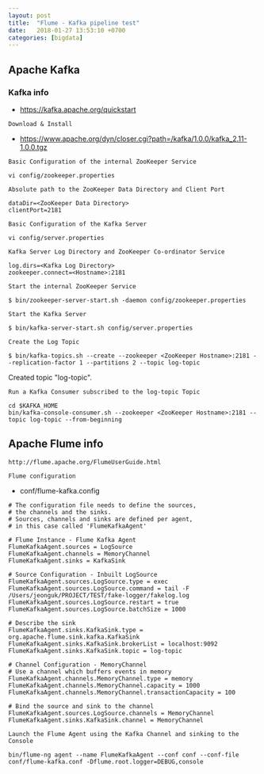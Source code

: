```yaml
---
layout: post
title:  "Flume - Kafka pipeline test"
date:   2018-01-27 13:53:10 +0700
categories: [bigdata]
---
```


## Apache Kafka

### Kafka info

* https://kafka.apache.org/quickstart

``` Download & Install ```

* https://www.apache.org/dyn/closer.cgi?path=/kafka/1.0.0/kafka_2.11-1.0.0.tgz

``` Basic Configuration of the internal ZooKeeper Service ```
```
vi config/zookeeper.properties
```

``` Absolute path to the ZooKeeper Data Directory and Client Port ```
```
dataDir=<ZooKeeper Data Directory>
clientPort=2181
```

``` Basic Configuration of the Kafka Server ```
```
vi config/server.properties
```

``` Kafka Server Log Directory and ZooKeeper Co-ordinator Service ```
```
log.dirs=<Kafka Log Directory>
zookeeper.connect=<Hostname>:2181
```

``` Start the internal ZooKeeper Service ```
```
$ bin/zookeeper-server-start.sh -daemon config/zookeeper.properties
```

``` Start the Kafka Server ```
```
$ bin/kafka-server-start.sh config/server.properties
```

``` Create the Log Topic ```
```
$ bin/kafka-topics.sh --create --zookeeper <ZooKeeper Hostname>:2181 --replication-factor 1 --partitions 2 --topic log-topic
```
Created topic "log-topic".

``` Run a Kafka Consumer subscribed to the log-topic Topic ```
```
cd $KAFKA_HOME
bin/kafka-console-consumer.sh --zookeeper <ZooKeeper Hostname>:2181 --topic log-topic --from-beginning
```

## Apache Flume info 

```
http://flume.apache.org/FlumeUserGuide.html
```

``` Flume configuration ```

* conf/flume-kafka.config

```
# The configuration file needs to define the sources,
# the channels and the sinks.
# Sources, channels and sinks are defined per agent,
# in this case called 'FlumeKafkaAgent'

# Flume Instance - Flume Kafka Agent
FlumeKafkaAgent.sources = LogSource
FlumeKafkaAgent.channels = MemoryChannel
FlumeKafkaAgent.sinks = KafkaSink

# Source Configuration - Inbuilt LogSource
FlumeKafkaAgent.sources.LogSource.type = exec
FlumeKafkaAgent.sources.LogSource.command = tail -F /Users/jeonguk/PROJECT/TEST/fake-logger/fakelog.log
FlumeKafkaAgent.sources.LogSource.restart = true
FlumeKafkaAgent.sources.LogSource.batchSize = 1000

# Describe the sink
FlumeKafkaAgent.sinks.KafkaSink.type = org.apache.flume.sink.kafka.KafkaSink
FlumeKafkaAgent.sinks.KafkaSink.brokerList = localhost:9092
FlumeKafkaAgent.sinks.KafkaSink.topic = log-topic

# Channel Configuration - MemoryChannel
# Use a channel which buffers events in memory
FlumeKafkaAgent.channels.MemoryChannel.type = memory
FlumeKafkaAgent.channels.MemoryChannel.capacity = 1000
FlumeKafkaAgent.channels.MemoryChannel.transactionCapacity = 100

# Bind the source and sink to the channel
FlumeKafkaAgent.sources.LogSource.channels = MemoryChannel
FlumeKafkaAgent.sinks.KafkaSink.channel = MemoryChannel
```


``` Launch the Flume Agent using the Kafka Channel and sinking to the Console ```
```
bin/flume-ng agent --name FlumeKafkaAgent --conf conf --conf-file conf/flume-kafka.conf -Dflume.root.logger=DEBUG,console
```
